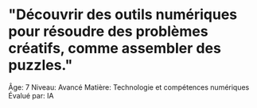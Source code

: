 # "Découvrir des outils numériques pour résoudre des problèmes créatifs, comme assembler des puzzles."

Âge: 7
Niveau: Avancé
Matière: Technologie et compétences numériques
Évalué par: IA